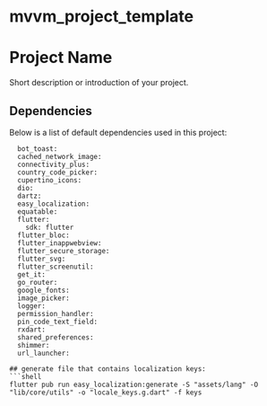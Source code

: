 # mvvm_project_template
# Project Name

Short description or introduction of your project.

## Dependencies

Below is a list of default dependencies used in this project:

  ```shell
    bot_toast:
    cached_network_image:
    connectivity_plus:
    country_code_picker:
    cupertino_icons:
    dio:
    dartz:
    easy_localization:
    equatable:
    flutter:
      sdk: flutter
    flutter_bloc:
    flutter_inappwebview:
    flutter_secure_storage:
    flutter_svg:
    flutter_screenutil:
    get_it:
    go_router:
    google_fonts:
    image_picker:
    logger:
    permission_handler:
    pin_code_text_field:
    rxdart:
    shared_preferences:
    shimmer:
    url_launcher:

## generate file that contains localization keys:
```shell
flutter pub run easy_localization:generate -S "assets/lang" -O "lib/core/utils" -o "locale_keys.g.dart" -f keys

